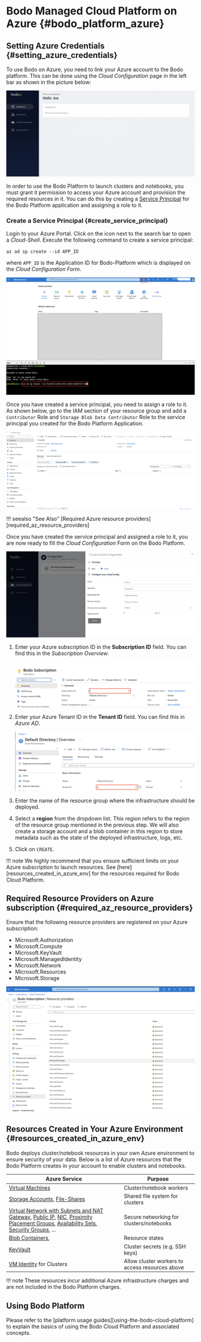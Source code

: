 # Bodo Managed Cloud Platform on Azure {#bodo_platform_azure}

## Setting Azure Credentials {#setting_azure_credentials}

To use Bodo on Azure, you need to link your Azure account to the Bodo
platform. This can be done using the *Cloud Configuration* page in the left
bar as shown in the picture below:

![Dashboard](../platform_onboarding_screenshots/dashboard-az.gif#center)

In order to use the Bodo Platform to launch clusters and notebooks, you
must grant it permission to access your Azure account and provision the
required resources in it. You can do this by creating a [Service
Principal](https://docs.microsoft.com/en-us/azure/active-directory/develop/app-objects-and-service-principals)
for the Bodo Platform application and assigning a role to it.

### Create a Service Principal {#create_service_principal}

Login to your Azure Portal. Click on the icon next to the search bar to
open a *Cloud-Shell*. Execute the following command to create a service
principal:

```shell
az ad sp create --id APP_ID
```

where `APP_ID` is the Application ID for Bodo-Platform which
is displayed on the *Cloud Configuration Form*.

![Create SP on Azure Portal](../platform_onboarding_screenshots/az-portal-create-sp.png#center)

Once you have created a service principal, you need to assign a role to
it. As shown below, go to the IAM section of your resource group and add a
`Contributor` Role and `Storage Blob Data Contributor` Role to the service principal you created for the Bodo Platform Application.

![Assign SP a Role](../platform_onboarding_screenshots/az-assign-sp-role.gif#center)

!!! seealso "See Also"
    [Required Azure resource providers][required_az_resource_providers]


Once you have created the service principal and assigned a role to it,
you are now ready to fill the *Cloud Configuration* Form on the Bodo Platform.

![Cloud Configuration Page Azure](../platform_onboarding_screenshots/cloud-configuration-az.png#center)

1.  Enter your Azure subscription ID in the **Subscription ID** field.
    You can find this in the *Subscription Overview*.

      ![Azure subscription ID](../platform_onboarding_screenshots/az-subscription-id.png#center)

2.  Enter your Azure Tenant ID in the **Tenant ID** field. You can find
    this in *Azure AD*.

    ![Azure Tenant ID](../platform_onboarding_screenshots/az-tenant-id.png#center)

3. Enter the name of the resource group where the infrastructure should be deployed.
   
4.  Select a **region** from the dropdown list. This region refers to the region of 
    the resource group mentioned in the previous step. We will also create a storage account and a blob container in this region to store metadata such as the state of the deployed infrastructure, logs, etc.
   

5.  Click on `CREATE`.

!!! note 
    We highly recommend that you ensure sufficient limits on
    your Azure subscription to launch resources. See
    [here][resources_created_in_azure_env] for the
    resources required for Bodo Cloud Platform.

## Required Resource Providers on Azure subscription {#required_az_resource_providers}

Ensure that the following resource providers are registered on your
Azure subscription:

-   Microsoft.Authorization
-   Microsoft.Compute
-   Microsoft.KeyVault
-   Microsoft.ManagedIdentity
-   Microsoft.Network
-   Microsoft.Resources
-   Microsoft.Storage

![Azure Required Resource Providers](../platform_onboarding_screenshots/az-resource-providers.png#center)



## Resources Created in Your Azure Environment {#resources_created_in_azure_env}

Bodo deploys cluster/notebook resources in your own Azure environment to
ensure security of your data. Below is a list of Azure resources that
the Bodo Platform creates in your account to enable clusters and
notebooks.

  Azure Service                                                                                                                                                                                                                                                                                                                                                                                                                                                                                                                                                                                                                                     | Purpose
  --------------------------------------------------------------------------------------------------------------------------------------------------------------------------------------------------------------------------------------------------------------------------------------------------------------------------------------------------------------------------------------------------------------------------------------------------------------------------------------------------------------------------------------------------------------------------------------------------------------------------------------------------|-------------------------------------------------
  [Virtual Machines](https://azure.microsoft.com/en-us/services/virtual-machines/)                                                                                                                                                                                                                                                                                                                                                                                                                                                                                                                                                                  | Cluster/notebook workers
  [Storage Accounts](https://azure.microsoft.com/en-us/product-categories/storage/), [File-Shares](https://azure.microsoft.com/en-us/services/storage/files/)                                                                                                                                                                                                                                                                                                                                                                                                                                                                                       | Shared file system for clusters
  [Virtual Network with Subnets and NAT Gateway](https://azure.microsoft.com/en-us/services/virtual-network/), [Public IP](https://docs.microsoft.com/en-us/azure/virtual-network/associate-public-ip-address-vm), [NIC](https://docs.microsoft.com/en-us/azure/virtual-network/virtual-network-network-interface-vm), [Proximity Placement Groups](https://docs.microsoft.com/en-us/azure/virtual-machines/co-location), [Availability Sets](https://docs.microsoft.com/en-us/azure/virtual-machines/availability-set-overview), [Security Groups](https://docs.microsoft.com/en-us/azure/virtual-network/network-security-groups-overview), ...   |Secure networking for clusters/notebooks
  [Blob Containers](https://azure.microsoft.com/en-us/services/storage/blobs/),                                                                                                                                                                                                                                                                                                                                                                                                                                                                                                                                                                     | Resource states
  [KeyVault](https://azure.microsoft.com/en-us/services/key-vault/)                                                                                                                                                                                                                                                                                                                                                                                                                                                                                                                                                                                 | Cluster secrets (e.g. SSH keys)
  [VM Identity](https://docs.microsoft.com/en-us/azure/active-directory/managed-identities-azure-resources/qs-configure-portal-windows-vm) for Clusters                                                                                                                                                                                                                                                                                                                                                                                                                                                                                             | Allow cluster workers to access resources above

!!! note
    These resources incur additional Azure infrastructure charges and are
    not included in the Bodo Platform charges.

## Using Bodo Platform

Please refer to the [platform usage guides][using-the-bodo-cloud-platform] to explain the basics of using the Bodo Cloud Platform and associated concepts.


